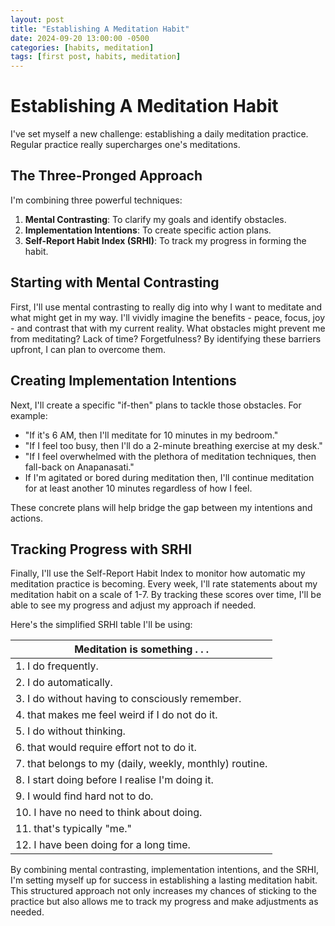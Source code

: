 ```yaml
---
layout: post
title: "Establishing A Meditation Habit"
date: 2024-09-20 13:00:00 -0500
categories: [habits, meditation]
tags: [first post, habits, meditation]
---
```


# Establishing A Meditation Habit

I've set myself a new challenge: establishing a daily meditation practice. Regular practice really supercharges one's meditations.

## The Three-Pronged Approach

I'm combining three powerful techniques:

1. **Mental Contrasting**: To clarify my goals and identify obstacles.
2. **Implementation Intentions**: To create specific action plans.
3. **Self-Report Habit Index (SRHI)**: To track my progress in forming the habit.

## Starting with Mental Contrasting

First, I'll use mental contrasting to really dig into why I want to meditate and what might get in my way. I'll vividly imagine the benefits - peace, focus, joy - and contrast that with my current reality. What obstacles might prevent me from meditating? Lack of time? Forgetfulness? By identifying these barriers upfront, I can plan to overcome them.

## Creating Implementation Intentions

Next, I'll create a specific "if-then" plans to tackle those obstacles. For example:
- "If it's 6 AM, then I'll meditate for 10 minutes in my bedroom."
- "If I feel too busy, then I'll do a 2-minute breathing exercise at my desk."
- "If I feel overwhelmed with the plethora of meditation techniques, then fall-back on Anapanasati."
- If I'm agitated or bored during meditation then, I'll continue meditation for at least another 10 minutes regardless of how I feel.

These concrete plans will help bridge the gap between my intentions and actions.

## Tracking Progress with SRHI

Finally, I'll use the Self-Report Habit Index to monitor how automatic my meditation practice is becoming. Every week, I'll rate statements about my meditation habit on a scale of 1-7. By tracking these scores over time, I'll be able to see my progress and adjust my approach if needed.

Here's the simplified SRHI table I'll be using:

| **Meditation is something . . .** |
|-----------------------------------|
| 1. I do frequently. |
| 2. I do automatically. |
| 3. I do without having to consciously remember. |
| 4. that makes me feel weird if I do not do it. |
| 5. I do without thinking. |
| 6. that would require effort not to do it. |
| 7. that belongs to my (daily, weekly, monthly) routine. |
| 8. I start doing before I realise I'm doing it. |
| 9. I would find hard not to do. |
| 10. I have no need to think about doing. |
| 11. that's typically "me." |
| 12. I have been doing for a long time. |

By combining mental contrasting, implementation intentions, and the SRHI, I'm setting myself up for success in establishing a lasting meditation habit. This structured approach not only increases my chances of sticking to the practice but also allows me to track my progress and make adjustments as needed.